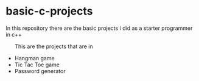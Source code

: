 # basic-c-projects
In this repository there are the basic projects i did as a starter programmer in c++


<ul>
<p>This are the projects that are in</p>
<li>Hangman game</li>
<li>Tic Tac Toe game</li>
<li>Password generator</li>
</ul>

